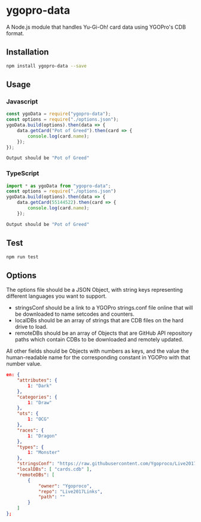 # ygopro-data

A Node.js module that handles Yu-Gi-Oh! card data using YGOPro's CDB format.

## Installation

```sh
npm install ygopro-data --save
```

## Usage

### Javascript

```javascript
const ygoData = require("ygopro-data");
const options = require("./options.json");
ygoData.build(options).then(data => {
    data.getCard("Pot of Greed").then(card => {
        console.log(card.name);
    });
});
```

```sh
Output should be "Pot of Greed"
```

### TypeScript

```typescript
import * as ygoData from "ygopro-data";
const options = require("./options.json")
ygoData.build(options).then(data => {
    data.getCard(55144522).then(card => {
        console.log(card.name);
    });
```

```sh
Output should be "Pot of Greed"
```

## Test

```sh
npm run test
```

## Options

The options file should be a JSON Object, with string keys representing different languages you want to support.

-   stringsConf should be a link to a YGOPro strings.conf file online that will be downloaded to name setcodes and counters.
-   localDBs should be an array of strings that are CDB files on the hard drive to load.
-   remoteDBs should be an array of Objects that are GitHub API repository paths which contain CDBs to be downloaded and remotely updated.

All other fields should be Objects with numbers as keys, and the value the human-readable name for the corresponding constant in YGOPro with that number value.

```json
en: {
    "attributes": {
        1: "Dark"
    },
    "categories": {
        1: "Draw"
    },
    "ots": {
        1: "OCG"
    },
    "races": {
        1: "Dragon"
    },
    "types": {
        1: "Monster"
    },
    "stringsConf": "https://raw.githubusercontent.com/Ygoproco/Live2017Links/master/strings.conf",
    "localDBs": [ "cards.cdb" ],
    "remoteDBs": [
        {
            "owner": "Ygoproco",
            "repo": "Live2017Links",
            "path": ""
        }
    ]
};
```
